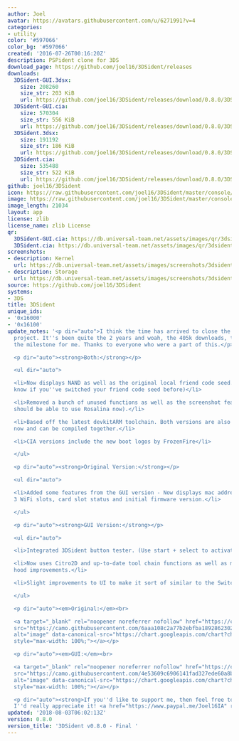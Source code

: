 ```yaml
---
author: Joel
avatar: https://avatars.githubusercontent.com/u/6271991?v=4
categories:
- utility
color: '#597066'
color_bg: '#597066'
created: '2016-07-26T00:16:20Z'
description: PSPident clone for 3DS
download_page: https://github.com/joel16/3DSident/releases
downloads:
  3DSident-GUI.3dsx:
    size: 208260
    size_str: 203 KiB
    url: https://github.com/joel16/3DSident/releases/download/0.8.0/3DSident-GUI.3dsx
  3DSident-GUI.cia:
    size: 570304
    size_str: 556 KiB
    url: https://github.com/joel16/3DSident/releases/download/0.8.0/3DSident-GUI.cia
  3DSident.3dsx:
    size: 191192
    size_str: 186 KiB
    url: https://github.com/joel16/3DSident/releases/download/0.8.0/3DSident.3dsx
  3DSident.cia:
    size: 535488
    size_str: 522 KiB
    url: https://github.com/joel16/3DSident/releases/download/0.8.0/3DSident.cia
github: joel16/3DSident
icon: https://raw.githubusercontent.com/joel16/3DSident/master/console/res/icon.png
image: https://raw.githubusercontent.com/joel16/3DSident/master/console/res/banner.png
image_length: 21034
layout: app
license: zlib
license_name: zlib License
qr:
  3DSident-GUI.cia: https://db.universal-team.net/assets/images/qr/3dsident-gui-cia.png
  3DSident.cia: https://db.universal-team.net/assets/images/qr/3dsident-cia.png
screenshots:
- description: Kernel
  url: https://db.universal-team.net/assets/images/screenshots/3dsident/kernel.png
- description: Storage
  url: https://db.universal-team.net/assets/images/screenshots/3dsident/storage.png
source: https://github.com/joel16/3DSident
systems:
- 3DS
title: 3DSident
unique_ids:
- '0x16000'
- '0x16100'
update_notes: '<p dir="auto">I think the time has arrived to close the doors on this
  project. It''s been quite the 2 years and woah, the 405k downloads, that''s quite
  the milestone for me. Thanks to everyone who were a part of this.</p>

  <p dir="auto"><strong>Both:</strong></p>

  <ul dir="auto">

  <li>Now displays NAND as well as the original local friend code seed. (Useful to
  know if you''ve switched your friend code seed before)</li>

  <li>Removed a bunch of unused functions as well as the screenshot feature. (You
  should be able to use Rosalina now).</li>

  <li>Based off the latest devkitARM toolchain. Both versions are also under one branch
  now and can be compiled together.</li>

  <li>CIA versions include the new boot logos by FrozenFire</li>

  </ul>

  <p dir="auto"><strong>Original Version:</strong></p>

  <ul dir="auto">

  <li>Added some features from the GUI version - Now displays mac address for all
  3 WiFi slots, card slot status and initial firmware version.</li>

  </ul>

  <p dir="auto"><strong>GUI Version:</strong></p>

  <ul dir="auto">

  <li>Integrated 3DSident button tester. (Use start + select to activate/deactivate)</li>

  <li>Now uses Citro2D and up-to-date tool chain functions as well as many under the
  hood improvements.</li>

  <li>Slight improvements to UI to make it sort of similar to the Switch version.</li>

  </ul>

  <p dir="auto"><em>Original:</em><br>

  <a target="_blank" rel="noopener noreferrer nofollow" href="https://camo.githubusercontent.com/6aaa108c2a77b2ebfba189286230291bba817844c8348bc10241fd17e98728aa/68747470733a2f2f63686172742e676f6f676c65617069732e636f6d2f63686172743f6368743d71722663686c3d68747470732533412532462532466769746875622e636f6d2532466a6f656c31362532463344536964656e7425324672656c6561736573253246646f776e6c6f6164253246302e382e302532463344536964656e742e636961266368733d313830783138302663686f653d5554462d382663686c643d4c25374332"><img
  src="https://camo.githubusercontent.com/6aaa108c2a77b2ebfba189286230291bba817844c8348bc10241fd17e98728aa/68747470733a2f2f63686172742e676f6f676c65617069732e636f6d2f63686172743f6368743d71722663686c3d68747470732533412532462532466769746875622e636f6d2532466a6f656c31362532463344536964656e7425324672656c6561736573253246646f776e6c6f6164253246302e382e302532463344536964656e742e636961266368733d313830783138302663686f653d5554462d382663686c643d4c25374332"
  alt="image" data-canonical-src="https://chart.googleapis.com/chart?cht=qr&amp;chl=https%3A%2F%2Fgithub.com%2Fjoel16%2F3DSident%2Freleases%2Fdownload%2F0.8.0%2F3DSident.cia&amp;chs=180x180&amp;choe=UTF-8&amp;chld=L%7C2"
  style="max-width: 100%;"></a></p>

  <p dir="auto"><em>GUI:</em><br>

  <a target="_blank" rel="noopener noreferrer nofollow" href="https://camo.githubusercontent.com/4e53609c6906141fad327ede60a8b26ce7b05231e205858ca647970af1e2e8d7/68747470733a2f2f63686172742e676f6f676c65617069732e636f6d2f63686172743f6368743d71722663686c3d68747470732533412532462532466769746875622e636f6d2532466a6f656c31362532463344536964656e7425324672656c6561736573253246646f776e6c6f6164253246302e382e302532463344536964656e742d4755492e636961266368733d313830783138302663686f653d5554462d382663686c643d4c25374332"><img
  src="https://camo.githubusercontent.com/4e53609c6906141fad327ede60a8b26ce7b05231e205858ca647970af1e2e8d7/68747470733a2f2f63686172742e676f6f676c65617069732e636f6d2f63686172743f6368743d71722663686c3d68747470732533412532462532466769746875622e636f6d2532466a6f656c31362532463344536964656e7425324672656c6561736573253246646f776e6c6f6164253246302e382e302532463344536964656e742d4755492e636961266368733d313830783138302663686f653d5554462d382663686c643d4c25374332"
  alt="image" data-canonical-src="https://chart.googleapis.com/chart?cht=qr&amp;chl=https%3A%2F%2Fgithub.com%2Fjoel16%2F3DSident%2Freleases%2Fdownload%2F0.8.0%2F3DSident-GUI.cia&amp;chs=180x180&amp;choe=UTF-8&amp;chld=L%7C2"
  style="max-width: 100%;"></a></p>

  <p dir="auto"><strong>If you''d like to support me, then feel free to buy me a coffee,
  I''d really appreciate it! <a href="https://www.paypal.me/Joel16IA" rel="nofollow">https://www.paypal.me/Joel16IA</a></strong></p>'
updated: '2018-08-03T06:02:13Z'
version: 0.8.0
version_title: '3DSident v0.8.0 - Final '
---
```

